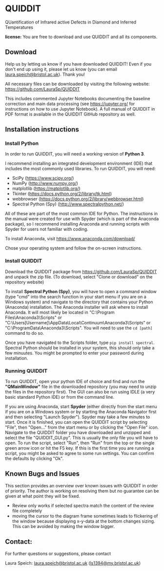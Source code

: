 # QUIDDIT
QUantification of Infrared active Defects in Diamond and Inferred Temperatures

**license:** You are free to download and use QUIDDIT and all its components.

## Download
Help us by letting us know if you have downloaded QUIDDIT! Even if you don't end up using it, please let us know (you can email laura.speich@bristol.ac.uk). Thank you!

All necessary files can be downloaded by visiting the following website:
https://github.com/LauraSp/QUIDDIT

This includes commented Jupyter Notebooks documenting the baseline correction and main data processing (see https://jupyter.org/ for instructions on how to use Jupyter Notebook). A full manual of QUIDDIT in PDF format is available in the QUIDDIT GitHub repository as well.

## Installation instructions
### Install Python
In order to run QUIDDIT, you will need a working version of **Python 3**.

I recommend installing an integrated development environment (IDE) that includes the most commonly used libraries. To run QUIDDIT, you will need:
* SciPy (https://www.scipy.org/)
* NumPy (http://www.numpy.org/)
* matplotlib (https://matplotlib.org/)
* Tkinter (https://docs.python.org/2/library/tk.html)
* webbrowser (https://docs.python.org/2/library/webbrowser.html)
* Spectral Python (Spy) (http://www.spectralpython.net/)

All of these are part of the most common IDE for Python. The instructions in the manual were created for use with Spyder (which is part of the Anaconda package), so I recommend installing Anaconda and running scripts with Spyder for users not familiar with coding.

To install Anaconda, visit https://www.anaconda.com/download/

Chose your operating system and follow the on-screen instructions.

### Install QUIDDIT
Download the QUIDDIT package from https://github.com/LauraSp/QUIDDIT and unpack the zip file. (To download, select "Clone or download" on the repository website)

To install **Spectral Python (Spy)**, you will have to open a command window (type "cmd" into the search function in your start menu if you are on a Windows system) and navigate to the directory that contains your Python (Anaconda) installation. The Anaconda installer will ask where to install Anaconda. It will most likely be located in "C:\Program Files\Anaconda3\Scripts" or "C:\Users\[Username]\AppData\Local\Continuum\Anaconda3\Scripts" or "C:\ProgramData\Anaconda3\Scripts". You will need to use the `cd [path]` command to do so.

Once you have navigated to the Scripts folder, type `pip install spectral`. Spectral Python should be installed in your system, this should only take a few minuutes. You might be prompted to enter your password during installation.


### Running QUIDDIT
To run QUIDDIT, open your python IDE of choice and find and run the **"QMainWindow"** file in the downloaded repository (you may need to unzip the files in the repository first). The GUI can also be run using IDLE (a very basic standard Python IDE) or from the command line.

If you are using Anaconda, start **Spyder** (either directly from the start menu if you are on a Windows system or by starting the Anaconda Navigator first and then selecting "Launch Spyder"). Spyder may take a few minutes to start. Once it is finished, you can open the QUIDDIT script by selecting "File", then "Open..." from the start menu or by clicking the "Open File" icon. Navigate to the QUIDDIT folder you have downloaded and unzipped and select the file "QUIDDIT_GUI.py". This is usually the only file you will have to open. To run the script, select "Run", then "Run" from the top or the single green arrow icon or hit the F5 key. If this is the first time you are running a script, you might be asked to agree to some run settings. You can confirm the defaults by clicking "Ok".

## Known Bugs and Issues
This section provides an overview over known issues with QUIDDIT in order of priority. The author is working on resolving them but no guarantee can be given at what point they will be fixed.

* Review only works if selected spectra match the content of the review file completely
* moving the cursor to the diagram frame sometimes leads to flickering of the window because displaying x-y-data at the bottom changes sizing. This can be avoided by making the window bigger.

## Contact:
For further questions or suggestions, please contact

Laura Speich: laura.speich@bristol.ac.uk (ls1394@my.bristol.ac.uk)

